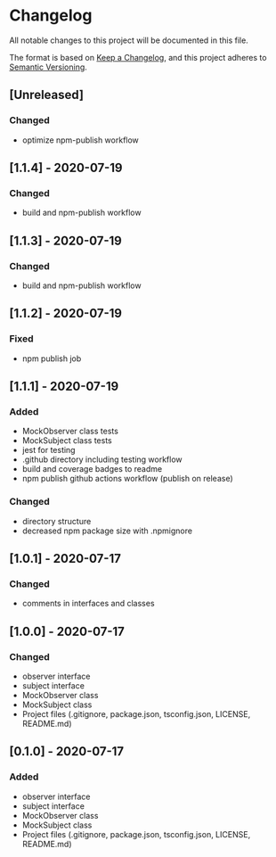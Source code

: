 # Changelog
All notable changes to this project will be documented in this file.

The format is based on [Keep a Changelog](https://keepachangelog.com/en/1.0.0/),
and this project adheres to [Semantic Versioning](https://semver.org/spec/v2.0.0.html).

## [Unreleased]
### Changed
- optimize npm-publish workflow

## [1.1.4] - 2020-07-19
### Changed
- build and npm-publish workflow

## [1.1.3] - 2020-07-19
### Changed
- build and npm-publish workflow

## [1.1.2] - 2020-07-19
### Fixed
- npm publish job

## [1.1.1] - 2020-07-19
### Added
- MockObserver class tests
- MockSubject class tests
- jest for testing
- .github directory including testing workflow
- build and coverage badges to readme
- npm publish github actions workflow (publish on release)

### Changed
- directory structure
- decreased npm package size with .npmignore

## [1.0.1] - 2020-07-17
### Changed
- comments in interfaces and classes

## [1.0.0] - 2020-07-17
### Changed
- observer interface
- subject interface
- MockObserver class
- MockSubject class
- Project files (.gitignore, package.json, tsconfig.json, LICENSE, README.md)

## [0.1.0] - 2020-07-17
### Added
- observer interface
- subject interface
- MockObserver class
- MockSubject class
- Project files (.gitignore, package.json, tsconfig.json, LICENSE, README.md)

